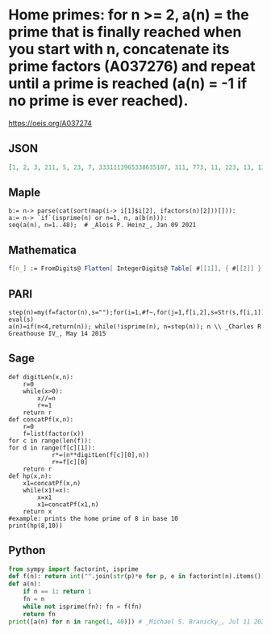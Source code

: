 # Home primes: for n \>\= 2, a\(n\) \= the prime that is finally reached when you start with n, concatenate its prime factors \(A037276\) and repeat until a prime is reached \(a\(n\) \= \-1 if no prime is ever reached\)\.
https://oeis.org/A037274
## JSON
```JSON
[1, 2, 3, 211, 5, 23, 7, 3331113965338635107, 311, 773, 11, 223, 13, 13367, 1129, 31636373, 17, 233, 19, 3318308475676071413, 37, 211, 23, 331319, 773, 3251, 13367, 227, 29, 547, 31, 241271, 311, 31397, 1129, 71129, 37, 373, 313, 3314192745739, 41, 379, 43, 22815088913, 3411949, 223, 47, 6161791591356884791277]
```
## Maple
```Maple
b:= n-> parse(cat(sort(map(i-> i[1]$i[2], ifactors(n)[2]))[])):
a:= n-> `if`(isprime(n) or n=1, n, a(b(n))):
seq(a(n), n=1..48);  # _Alois P. Heinz_, Jan 09 2021
```
## Mathematica
```Mathematica
f[n_] := FromDigits@ Flatten[ IntegerDigits@ Table[ #[[1]], { #[[2]] }] & /@ FactorInteger@n, 2]; g[n_] := NestWhile[ f@# &, n, !PrimeQ@# &]; g[1] = 1; Array[g, 41] (* _Robert G. Wilson v_, Sep 22 2007 *)
```
## PARI
```PARI
step(n)=my(f=factor(n),s="");for(i=1,#f~,for(j=1,f[i,2],s=Str(s,f[i,1]))); eval(s)
a(n)=if(n<4,return(n)); while(!isprime(n), n=step(n)); n \\ _Charles R Greathouse IV_, May 14 2015
```
## Sage
```Sage
def digitLen(x,n):
    r=0
    while(x>0):
        x//=n
        r+=1
    return r
def concatPf(x,n):
    r=0
    f=list(factor(x))
for c in range(len(f)):
for d in range(f[c][1]):
            r*=(n**digitLen(f[c][0],n))
            r+=f[c][0]
    return r
def hp(x,n):
    x1=concatPf(x,n)
    while(x1!=x):
        x=x1
        x1=concatPf(x1,n)
    return x
#example: prints the home prime of 8 in base 10
print(hp(8,10))
```
## Python
```Python
from sympy import factorint, isprime
def f(n): return int("".join(str(p)*e for p, e in factorint(n).items()))
def a(n):
    if n == 1: return 1
    fn = n
    while not isprime(fn): fn = f(fn)
    return fn
print([a(n) for n in range(1, 40)]) # _Michael S. Branicky_, Jul 11 2022
```
